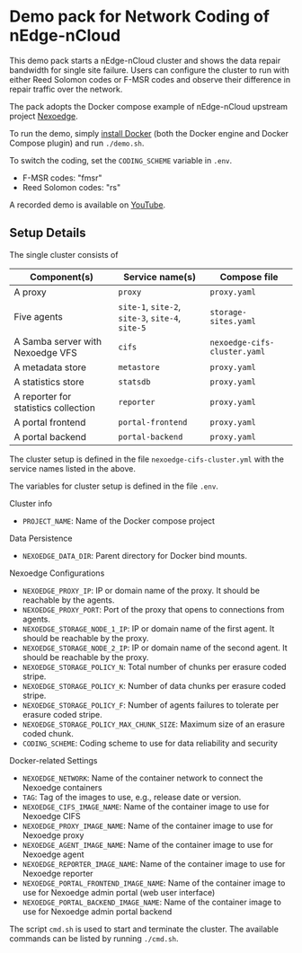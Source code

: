 # Demo pack for Network Coding of nEdge-nCloud

This demo pack starts a nEdge-nCloud cluster and shows the data repair bandwidth for single site failure.
Users can configure the cluster to run with either Reed Solomon codes or F-MSR codes and observe their difference in repair traffic over the network.

The pack adopts the Docker compose example of nEdge-nCloud upstream project [Nexoedge](https://github.com/nexoedge/nexoedge).

To run the demo, simply [install Docker](https://docs.docker.com/engine/install/) (both the Docker engine and Docker Compose plugin) and run `./demo.sh`.

To switch the coding, set the `CODING_SCHEME` variable in `.env`.

- F-MSR codes: "fmsr"
- Reed Solomon codes: "rs"

A recorded demo is available on [YouTube](https://youtu.be/IOcWHKx5Iuo).

## Setup Details

The single cluster consists of

| Component(s) | Service name(s) | Compose file |
|--------------|-----------------|--------------|
| A proxy                           | `proxy`                               | `proxy.yaml`    |
| Five agents                        | `site-1`, `site-2`, `site-3`, `site-4`, `site-5`  | `storage-sites.yaml`   |
| A Samba server with Nexoedge VFS  | `cifs`                                | `nexoedge-cifs-cluster.yaml`  |
| A metadata store                  | `metastore`                           | `proxy.yaml`    |
| A statistics store                | `statsdb`                             | `proxy.yaml`    |
| A reporter for statistics collection   | `reporter`                       | `proxy.yaml`    |
| A portal frontend                 | `portal-frontend`                     | `proxy.yaml`    |
| A portal backend                  | `portal-backend`                      | `proxy.yaml`    |

The cluster setup is defined in the file `nexoedge-cifs-cluster.yml` with the service names listed in the above.

The variables for cluster setup is defined in the file `.env`.

Cluster info

- `PROJECT_NAME`: Name of the Docker compose project

Data Persistence

- `NEXOEDGE_DATA_DIR`: Parent directory for Docker bind mounts.

Nexoedge Configurations

- `NEXOEDGE_PROXY_IP`: IP or domain name of the proxy. It should be reachable by the agents.
- `NEXOEDGE_PROXY_PORT`: Port of the proxy that opens to connections from agents.
- `NEXOEDGE_STORAGE_NODE_1_IP`: IP or domain name of the first agent. It should be reachable by the proxy.
- `NEXOEDGE_STORAGE_NODE_2_IP`: IP or domain name of the second agent. It should be reachable by the proxy.
- `NEXOEDGE_STORAGE_POLICY_N`: Total number of chunks per erasure coded stripe.
- `NEXOEDGE_STORAGE_POLICY_K`: Number of data chunks per erasure coded stripe.
- `NEXOEDGE_STORAGE_POLICY_F`: Number of agents failures to tolerate per erasure coded stripe.
- `NEXOEDGE_STORAGE_POLICY_MAX_CHUNK_SIZE`: Maximum size of an erasure coded chunk.
- `CODING_SCHEME`: Coding scheme to use for data reliability and security

Docker-related Settings

- `NEXOEDGE_NETWORK`: Name of the container network to connect the Nexoedge containers
- `TAG`: Tag of the images to use, e.g., release date or version.
- `NEXOEDGE_CIFS_IMAGE_NAME`: Name of the container image to use for Nexoedge CIFS
- `NEXOEDGE_PROXY_IMAGE_NAME`: Name of the container image to use for Nexoedge proxy
- `NEXOEDGE_AGENT_IMAGE_NAME`: Name of the container image to use for Nexoedge agent 
- `NEXOEDGE_REPORTER_IMAGE_NAME`: Name of the container image to use for Nexoedge reporter 
- `NEXOEDGE_PORTAL_FRONTEND_IMAGE_NAME`: Name of the container image to use for Nexoedge admin portal (web user interface)
- `NEXOEDGE_PORTAL_BACKEND_IMAGE_NAME`: Name of the container image to use for Nexoedge admin portal backend

The script `cmd.sh` is used to start and terminate the cluster. The available commands can be listed by running `./cmd.sh`.
